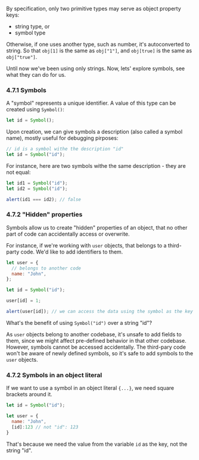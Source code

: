 By specification, only two primitive types may serve as object property keys:

- string type, or
- symbol type

Otherwise, if one uses another type, such as number, it's autoconverted to string. So that `obj[1]` is the same as `obj["1"]`, and `obj[true]` is the same as `obj["true"]`.

Until now we've been using only strings.
Now, lets' explore symbols, see what they can do for us.

### 4.7.1 Symbols

A "symbol" represents a unique identifier.
A value of this type can be created using `Symbol()`:

```js
let id = Symbol();
```

Upon creation, we can give symbols a description (also called a symbol name), mostly useful for debugging pirposes:

```js
// id is a symbol withe the description "id"
let id = Symbol("id");
```

For instance, here are two symbols withe the same description - they are not equal:

```js
let id1 = Symbol("id");
let id2 = Symbol("id");

alert(id1 === id2); // false
```

### 4.7.2 "Hidden" properties

Symbols allow us to create "hidden" properties of an object, that no other part of code can accidentally access or overwrite.

For instance, if we're working with `user` objects, that belongs to a third-party code.
We'd like to add identifiers to them.

```js
let user = {
  // belongs to another code
  name: "John",
};

let id = Symbol("id");

user[id] = 1;

alert(user[id]); // we can access the data using the symbol as the key
```

What's the benefit of using `Symbol("id")` over a string "id"?

As `user` objects belong to another codebase, it's unsafe to add fields to them, since we might affect pre-defined behavior in that other codebase. However, symbols cannot be accessed accidentally. The third-pary code won't be aware of newly defined symbols, so it's safe to add symbols to the `user` objects.

### 4.7.2 Symbols in an object literal 

If we want to use a symbol in an object literal `{...}`, we need square brackets around it.

```js
let id = Symbol("id");

let user = {
  name: "John",
  [id]:123 // not "id": 123
}
````
That's because we need the value from the variable `id` as the key, not the string "id".
